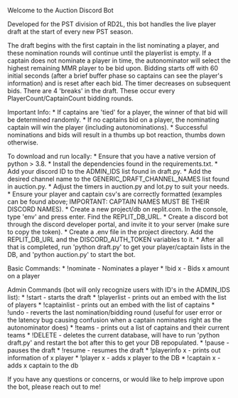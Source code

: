 Welcome to the Auction Discord Bot

Developed for the PST division of RD2L, this bot handles the live player draft at the start of every new PST season.

The draft begins with the first captain in the list nominating a player, and these nomination rounds will continue until the playerlist is empty. If a captain does not nominate a player in time, the autonominator will select the highest remaining MMR player to be bid upon. Bidding starts off with 60 initial seconds (after a brief buffer phase so captains can see the player's information) and is reset after each bid. The timer decreases on subsequent bids. There are 4 'breaks' in the draft. These occur every PlayerCount/CaptainCount bidding rounds.

Important Info:
    * If captains are 'tied' for a player, the winner of that bid will be determined randomly.
    * If no captains bid on a player, the nominating captain will win the player (including autonominations).
    * Successful nominations and bids will result in a thumbs up bot reaction, thumbs down otherwise.

To download and run locally: 
    * Ensure that you have a native version of python > 3.8.
    * Install the dependencies found in the requirements.txt.
    * Add your discord ID to the ADMIN_IDS list found in draft.py.
    * Add the desired channel name to the GENERIC_DRAFT_CHANNEL_NAMES list found in auction.py.
    * Adjust the timers in auction.py and lot.py to suit your needs.
    * Ensure your player and captain csv's are correctly formatted (examples can be found above; IMPORTANT: CAPTAIN NAMES MUST BE THEIR DISCORD NAMES).
    * Create a new project/db on replit.com. In the console, type 'env' and press enter. Find the REPLIT_DB_URL.
    * Create a discord bot through the discord developer portal, and invite it to your server (make sure to copy the token).
    * Create a .env file in the project directory. Add the REPLIT_DB_URL and the DISCORD_AUTH_TOKEN variables to it.
    * After all that is completed, run 'python draft.py' to get your player/captain lists in the DB, and 'python auction.py' to start the bot.

Basic Commands:
    * !nominate - Nominates a player
    * !bid x - Bids x amount on a player

Admin Commands (bot will only recognize users with ID's in the ADMIN_IDS list): 
    * !start - starts the draft
    * !playerlist - prints out an embed with the list of players
    * !captainlist - prints out an embed with the list of captains
    * !undo - reverts the last nomination/bidding round (useful for user error or the latency bug causing confusion when a captain nominates right as the autonominator does)
    * !teams - prints out a list of captains and their current teams
    * !DELETE - deletes the current database, will have to run 'python draft.py' and restart the bot after this to get your DB repopulated.
    * !pause - pauses the draft
    * !resume - resumes the draft
    * !playerinfo x - prints out information of x player
    * !player x - adds x player to the DB
    * !captain x - adds x captain to the db

If you have any questions or concerns, or would like to help improve upon the bot, please reach out to me!